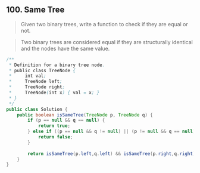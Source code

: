 ## 100. Same Tree

>  Given two binary trees, write a function to check if they are equal or not.

>Two binary trees are considered equal if they are structurally identical and the nodes have the same value.

```java
/**
 * Definition for a binary tree node.
 * public class TreeNode {
 *     int val;
 *     TreeNode left;
 *     TreeNode right;
 *     TreeNode(int x) { val = x; }
 * }
 */
public class Solution {
    public boolean isSameTree(TreeNode p, TreeNode q) {
        if (p == null && q == null) {
            return true;
        } else if ((p == null && q != null) || (p != null && q == null)) {
            return false;
        } 
        
        return isSameTree(p.left,q.left) && isSameTree(p.right,q.right) && p.val == q.val;
    }
}
```